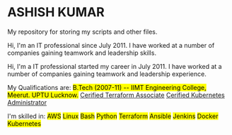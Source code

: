 #  ASHISH KUMAR

My repository for storing my scripts and other files.

  Hi, I'm an IT professional since July 2011. I have worked at a number of companies gaining teamwork and leadership skills.

  Hi, I'm a IT professional started my career in July 2011. I have worked at a number of companies gaining teamwork and leadership experience.

  My Qualifications are: 
  <mark>B.Tech (2007-11) -- IIMT Engineering College, Meerut. UPTU Lucknow.</mark>
  [Cerified Terraform Associate](https://www.credly.com/badges/63347904-ddc0-4b48-a51a-cc7da90fddf0/public_url)
  [Cerified Kubernetes Administrator](https://www.credly.com/badges/ca119c77-e178-4a2f-aced-139054d70482/public_url)
  
  I'm skilled in: <mark>AWS</mark> <mark>Linux</mark> <mark>Bash</mark> <mark>Python</mark> <mark>Terraform</mark> <mark>Ansible</mark> <mark>Jenkins</mark> <mark>Docker</mark> <mark>Kubernetes</mark>
